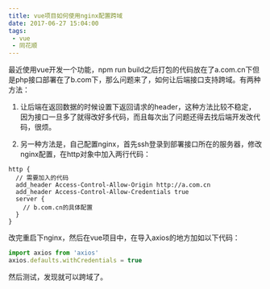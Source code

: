 ```yaml
---
title: vue项目如何使用nginx配置跨域
date: 2017-06-27 15:04:00
tags:
 - vue
 - 同花顺
---
```


最近使用vue开发一个功能，npm run build之后打包的代码放在了a.com.cn下但是php接口部署在了b.com下，那么问题来了，如何让后端接口支持跨域。有两种方法：

1. 让后端在返回数据的时候设置下返回请求的header，这种方法比较不稳定，因为接口一旦多了就得改好多代码，而且每次出了问题还得去找后端开发改代码，很烦。

2. 另一种方法是，自己配置nginx，首先ssh登录到部署接口所在的服务器，修改nginx配置，在http对象中加入两行代码：

```nginx
http {
  // 需要加入的代码
  add_header Access-Control-Allow-Origin http://a.com.cn
  add_header Access-Control-Allow-Credentials true
  server {
    // b.com.cn的具体配置
  }
}
```
改完重启下nginx，然后在vue项目中，在导入axios的地方加如以下代码：
```javascript
import axios from 'axios'
axios.defaults.withCredentials = true
```
然后测试，发现就可以跨域了。